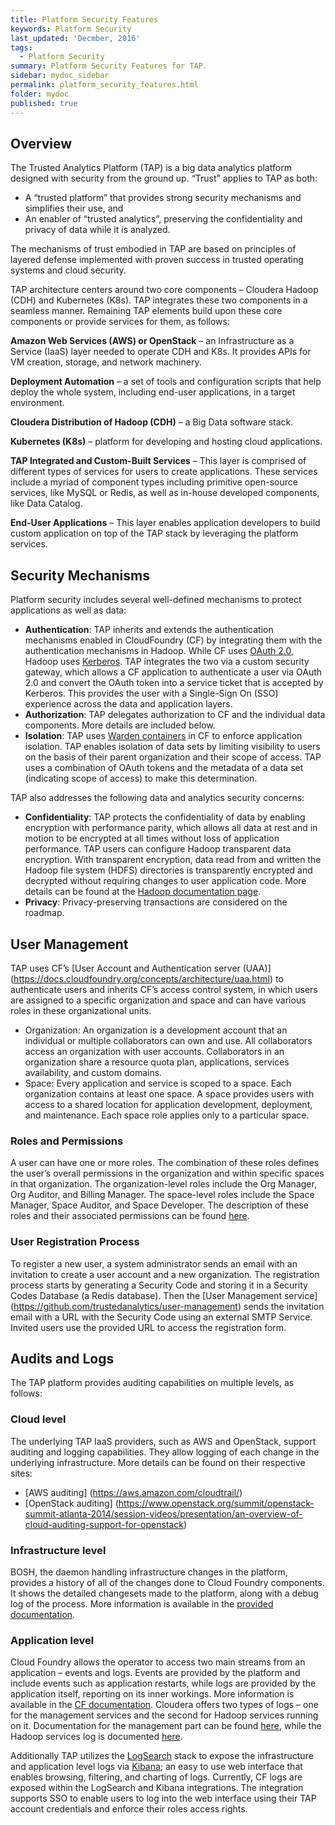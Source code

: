 ```yaml
---
title: Platform Security Features
keywords: Platform Security
last_updated: 'Decmber, 2016'
tags:
  - Platform Security
summary: Platform Security Features for TAP. 
sidebar: mydoc_sidebar
permalink: platform_security_features.html
folder: mydoc
published: true
---
```


## Overview
The Trusted Analytics Platform (TAP) is a big data analytics platform designed with security from the ground up. “Trust” applies to TAP as both: 
- A “trusted platform” that provides strong security mechanisms and simplifies their use, and
- An enabler of “trusted analytics”, preserving the confidentiality and privacy of data while it is analyzed.

The mechanisms of trust embodied in TAP are based on principles of layered defense implemented with proven success in trusted operating systems and cloud security.  

TAP architecture centers around two core components – Cloudera Hadoop (CDH) and Kubernetes (K8s). TAP integrates these two components in a seamless manner. Remaining TAP elements build upon these core components or provide services for them, as follows:

**Amazon Web Services (AWS) or OpenStack** – an Infrastructure as a Service (IaaS) layer needed to operate CDH and K8s. It provides APIs for VM creation, storage, and network machinery. 

**Deployment Automation** – a set of tools and configuration scripts that help deploy the whole system, including end-user applications, in a target environment.

**Cloudera Distribution of Hadoop (CDH)** – a Big Data software stack.

**Kubernetes (K8s)** – platform for developing and hosting cloud applications.

**TAP Integrated and Custom-Built Services** – This layer is comprised of different types of services for users to create applications. These services include a myriad of component types including primitive open-source services, like MySQL or Redis, as well as in-house developed components, like Data Catalog.

**End-User Applications** – This layer enables application developers to build custom application on top of the TAP stack by leveraging the platform services.

## Security Mechanisms
Platform security includes several well-defined mechanisms to protect applications as well as data:    
- **Authentication**: TAP inherits and extends the authentication mechanisms enabled in CloudFoundry (CF) by integrating them with the authentication mechanisms in Hadoop. While CF uses [OAuth 2.0](http://oauth.net/2/), Hadoop uses [Kerberos](http://web.mit.edu/kerberos/). TAP integrates the two via a custom security gateway, which allows a CF application to authenticate a user via OAuth 2.0 and convert the OAuth token into a service ticket that is accepted by Kerberos. This provides the user with a Single-Sign On (SSO) experience across the data and application layers.    
- **Authorization**: TAP delegates authorization to CF and the individual data components. More details are included below.
- **Isolation**: TAP uses [Warden containers](https://docs.cloudfoundry.org/concepts/architecture/warden.html) in CF to enforce application isolation. TAP enables isolation of data sets by limiting visibility to users on the basis of their parent organization and their scope of access. TAP uses a combination of OAuth tokens and the metadata of a data set (indicating scope of access) to make this determination.   

TAP also addresses the following data and analytics security concerns:
- **Confidentiality**: TAP protects the confidentiality of data by enabling encryption with performance parity, which allows all data at rest and in motion to be encrypted at all times without loss of application performance. TAP users can configure Hadoop transparent data encryption. With transparent encryption, data read from and written the Hadoop file system (HDFS) directories is transparently encrypted and decrypted without requiring changes to user application code. More details can be found at the [Hadoop documentation page](https://hadoop.apache.org/docs/current/hadoop-project-dist/hadoop-hdfs/TransparentEncryption.html).
- **Privacy**: Privacy-preserving transactions are considered on the roadmap.

## User Management
TAP uses CF’s [User Account and Authentication server (UAA)] (https://docs.cloudfoundry.org/concepts/architecture/uaa.html) to authenticate users and inherits CF’s access control system, in which users are assigned to a specific organization and space and can have various roles in these organizational units.

- Organization: An organization is a development account that an individual or multiple collaborators can own and use. All collaborators access an organization with user accounts. Collaborators in an organization share a resource quota plan, applications, services availability, and custom domains.
- Space: Every application and service is scoped to a space. Each organization contains at least one space. A space provides users with access to a shared location for application development, deployment, and maintenance. Each space role applies only to a particular space.

### Roles and Permissions
A user can have one or more roles. The combination of these roles defines the user’s overall permissions in the organization and within specific spaces in that organization.
The organization-level roles include the Org Manager, Org Auditor, and Billing Manager. The space-level roles include the Space Manager, Space Auditor, and Space Developer. The description of these roles and their associated permissions can be found [here](https://docs.cloudfoundry.org/concepts/roles.html).

### User Registration Process
To register a new user, a system administrator sends an email with an invitation to create a user account and a new organization. The registration process starts by generating a Security Code and storing it in a Security Codes Database (a Redis database). Then the [User Management service] (https://github.com/trustedanalytics/user-management) sends the invitation email with a URL with the Security Code using an external SMTP Service. Invited users use the provided URL to access the registration form.

## Audits and Logs
The TAP platform provides auditing capabilities on multiple levels, as follows:

### Cloud level
The underlying TAP IaaS providers, such as AWS and OpenStack, support auditing and logging capabilities. They allow logging of each change in the underlying infrastructure. More details can be found on their respective sites:
- [AWS auditing] (https://aws.amazon.com/cloudtrail/)
- [OpenStack auditing] (https://www.openstack.org/summit/openstack-summit-atlanta-2014/session-videos/presentation/an-overview-of-cloud-auditing-support-for-openstack)

### Infrastructure level
BOSH, the daemon handling infrastructure changes in the platform, provides a history of all of the changes done to Cloud Foundry components. It shows the detailed changesets made to the platform, along with a debug log of the process. More information is available in the [provided documentation](https://bosh.io/docs/sysadmin-commands.html#tasks).

### Application level
Cloud Foundry allows the operator to access two main streams from an application – events and logs. Events are provided by the platform and include events such as application restarts, while logs are provided by the application itself, reporting on its inner workings. More information is available in the [CF documentation](https://docs.cloudfoundry.org/devguide/deploy-apps/troubleshoot-app-health.html).
Cloudera offers two types of logs – one for the management services and the second for Hadoop services running on it. Documentation for the management part can be found [here](http://www.cloudera.com/documentation/archive/manager/4-x/4-7-1/Cloudera-Manager-Diagnostics-Guide/cmdg_logs.html), while the Hadoop services log is documented [here](http://www.cloudera.com/documentation/archive/manager/4-x/4-6-1/Cloudera-Manager-Diagnostics-Guide/cmdg_view_server_and_agent_logs.html).

Additionally TAP utilizes the [LogSearch](http://www.logsearch.io/) stack to expose the infrastructure and application level logs via [Kibana](https://www.elastic.co/products/kibana); an easy to use web interface that enables browsing, filtering, and charting of logs. Currently, CF logs are exposed within the LogSearch and Kibana integrations. The integration supports SSO to enable users to log into the web interface using their TAP account credentials and enforce their roles access rights.
